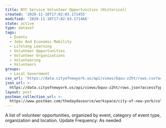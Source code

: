```yaml
---
title: NYC Service Volunteer Opportunities (Historical)
created: '2020-11-10T17:02:03.171455'
modified: '2020-11-10T17:02:03.171466'
state: active
type: dataset
tags:
  - Events
  - Jobs And Economic Mobility
  - Lifelong Learning
  - Volunteer Opportunities
  - Volunteer Organizations
  - Volunteering
  - Volunteers
groups:
  - Local Government
csv_url: 'https://data.cityofnewyork.us/api/views/bquu-z2ht/rows.csv?accessType=DOWNLOAD'
json_url: >-
  https://data.cityofnewyork.us/api/views/bquu-z2ht/rows.json?accessType=DOWNLOAD
layout: post
postman_collection_url: >-
  https://www.postman.com/thedaydasource/workspace/city-of-new-york/collection/15909983-22c5de96-9ba1-455d-b8cf-255137cb10d1
---
```

A list of volunteer opportunities, organized by event, category of event type, organization and location.
Update Frequency: As needed
